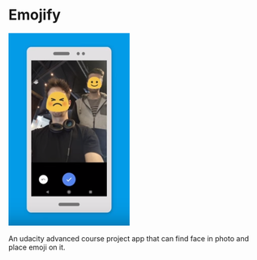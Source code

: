 # Emojify
![alt text](https://github.com/maksudin/Emojify/blob/TLIB.07-Exercise-AddTimber/emoji.png)

An udacity advanced course project app that can find face in photo and place emoji on it.
